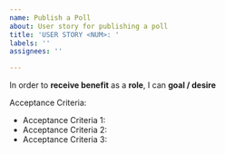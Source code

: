 ```yaml
---
name: Publish a Poll
about: User story for publishing a poll
title: 'USER STORY <NUM>: '
labels: ''
assignees: ''

---
```


In order to **receive benefit** as a **role**, I can **goal / desire**

Acceptance Criteria: 

* Acceptance Criteria 1: 
* Acceptance Criteria 2: 
* Acceptance Criteria 3:
